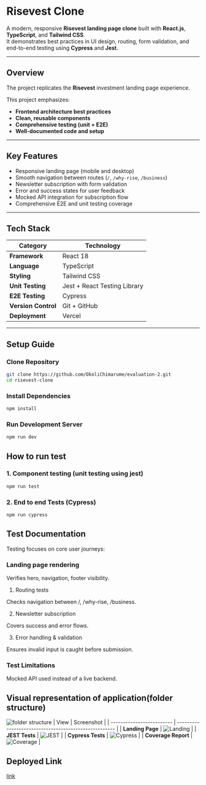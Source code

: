 # Risevest Clone

A modern, responsive **Risevest landing page clone** built with **React.js**, **TypeScript**, and **Tailwind CSS**.  
It demonstrates best practices in UI design, routing, form validation, and end-to-end testing using **Cypress** and **Jest**.

---

## Overview

The project replicates the **Risevest** investment landing page experience.

This project emphasizes:
- **Frontend architecture best practices**
- **Clean, reusable components**
- **Comprehensive testing (unit + E2E)**
- **Well-documented code and setup**

---

## Key Features

* Responsive landing page (mobile and desktop)  
* Smooth navigation between routes (`/`, `/why-rise`, `/business`)  
* Newsletter subscription with form validation  
* Error and success states for user feedback  
* Mocked API integration for subscription flow  
* Comprehensive E2E and unit testing coverage  

---

## Tech Stack

| Category | Technology |
|-----------|-------------|
| **Framework** | React 18 |
| **Language** | TypeScript |
| **Styling** | Tailwind CSS |
| **Unit Testing** | Jest + React Testing Library |
| **E2E Testing** | Cypress |
| **Version Control** | Git + GitHub |
| **Deployment** | Vercel |

---

## Setup Guide

### Clone Repository
```bash
git clone https://github.com/OkoliChimarume/evaluation-2.git
cd risevest-clone
```

### Install Dependencies
```bash
npm install
```

### Run Development Server
```bash
npm run dev
```
## How to run test
### 1. Component testing (unit testing using jest)
```bash
npm run test
```
### 2. End to end Tests (Cypress)
```bash
npm run cypress
```

## Test Documentation

Testing focuses on core user journeys:

### Landing page rendering

Verifies hero, navigation, footer visibility.

1. Routing tests

Checks navigation between /, /why-rise, /business.

2. Newsletter subscription

Covers success and error flows.

3. Error handling & validation

Ensures invalid input is caught before submission.

### Test Limitations

Mocked API used instead of a live backend.

## Visual representation of application(folder structure)
![folder structure](image.png)
| View                      | Screenshot                                            |
| ------------------------- | ----------------------------------------------------- |
| **Landing Page**          | ![Landing](./public/screen-shots/landing-page.png)          |
| **JEST Tests** | ![JEST](./public/screen-shots/jest-tests.png)    |
| **Cypress Tests** | ![Cypress](./public/screen-shots/cypress-tests.png)    |
| **Coverage Report**       | ![Coverage](./public/screen-shots/coverage-report.png) |


## Deployed Link
[link](https://evaluation-2-psi.vercel.app/)